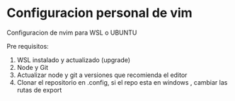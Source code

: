 # Configuracion personal de vim

Configuracion de nvim para WSL o UBUNTU

Pre requisitos:

1. WSL instalado  y actualizado (upgrade)
2. Node y Git
3. Actualizar node y git a versiones que recomienda el editor
4. Clonar el repositorio en .config, si el repo esta en windows , cambiar las rutas de export 
